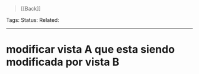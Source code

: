 > [[Back]]

Tags: 
Status: 
Related: 

___

# modificar vista A que esta siendo modificada por vista B



